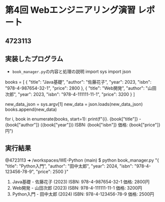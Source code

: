 # 第4回 Webエンジニアリング演習 レポート
## 4723113

## 実装したプログラム
- `book_manager.py`の内容と処理の説明
import sys
import json

books = [
    {
        "title": "Java基礎",
        "author": "佐藤花子",
        "year": 2023,
        "isbn": "978-4-987654-32-1",
        "price": 2800
    },
    {
        "title": "Web開発",
        "author": "山田次郎",
        "year": 2023,
        "isbn": "978-4-111111-11-1",
        "price": 3200
    }
]


new_data_json = sys.argv[1]
new_data = json.loads(new_data_json)
books.append(new_data)

for i, book in enumerate(books, start=1):
    print(f"{i}. {book["title"]} - {book["author"]} ({book["year"]}) ISBN: {book["isbn"]} 価格: {book["price"]}円")

## 実行結果    
@4723113 ➜ /workspaces/WE-Python (main) $ python book_manager.py "{ \"title\": \"Python入門\", \"author\": \"田中太郎\", \"year\": 2024, \"isbn\": \"978-4-123456-78-9\", \"price\": 2500 }"
1. Java基礎 - 佐藤花子 (2023) ISBN: 978-4-987654-32-1 価格: 2800円
2. Web開発 - 山田次郎 (2023) ISBN: 978-4-111111-11-1 価格: 3200円
3. Python入門 - 田中太郎 (2024) ISBN: 978-4-123456-78-9 価格: 2500円